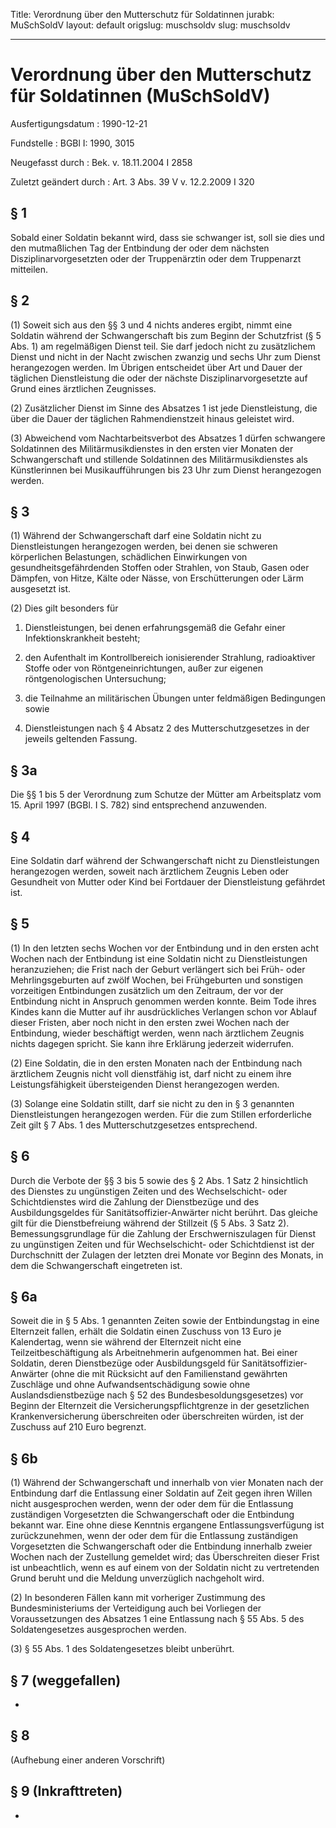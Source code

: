 Title: Verordnung über den Mutterschutz für Soldatinnen
jurabk: MuSchSoldV
layout: default
origslug: muschsoldv
slug: muschsoldv

---

# Verordnung über den Mutterschutz für Soldatinnen (MuSchSoldV)

Ausfertigungsdatum
:   1990-12-21

Fundstelle
:   BGBl I: 1990, 3015

Neugefasst durch
:   Bek. v. 18.11.2004 I 2858

Zuletzt geändert durch
:   Art. 3 Abs. 39 V v. 12.2.2009 I 320


## § 1

Sobald einer Soldatin bekannt wird, dass sie schwanger ist, soll sie
dies und den mutmaßlichen Tag der Entbindung der oder dem nächsten
Disziplinarvorgesetzten oder der Truppenärztin oder dem Truppenarzt
mitteilen.


## § 2

(1) Soweit sich aus den §§ 3 und 4 nichts anderes ergibt, nimmt eine
Soldatin während der Schwangerschaft bis zum Beginn der Schutzfrist (§
5 Abs. 1) am regelmäßigen Dienst teil. Sie darf jedoch nicht zu
zusätzlichem Dienst und nicht in der Nacht zwischen zwanzig und sechs
Uhr zum Dienst herangezogen werden. Im Übrigen entscheidet über Art
und Dauer der täglichen Dienstleistung die oder der nächste
Disziplinarvorgesetzte auf Grund eines ärztlichen Zeugnisses.

(2) Zusätzlicher Dienst im Sinne des Absatzes 1 ist jede
Dienstleistung, die über die Dauer der täglichen Rahmendienstzeit
hinaus geleistet wird.

(3) Abweichend vom Nachtarbeitsverbot des Absatzes 1 dürfen schwangere
Soldatinnen des Militärmusikdienstes in den ersten vier Monaten der
Schwangerschaft und stillende Soldatinnen des Militärmusikdienstes als
Künstlerinnen bei Musikaufführungen bis 23 Uhr zum Dienst herangezogen
werden.


## § 3

(1) Während der Schwangerschaft darf eine Soldatin nicht zu
Dienstleistungen herangezogen werden, bei denen sie schweren
körperlichen Belastungen, schädlichen Einwirkungen von
gesundheitsgefährdenden Stoffen oder Strahlen, von Staub, Gasen oder
Dämpfen, von Hitze, Kälte oder Nässe, von Erschütterungen oder Lärm
ausgesetzt ist.

(2) Dies gilt besonders für

1.  Dienstleistungen, bei denen erfahrungsgemäß die Gefahr einer
    Infektionskrankheit besteht;


2.  den Aufenthalt im Kontrollbereich ionisierender Strahlung,
    radioaktiver Stoffe oder von Röntgeneinrichtungen, außer zur eigenen
    röntgenologischen Untersuchung;


3.  die Teilnahme an militärischen Übungen unter feldmäßigen Bedingungen
    sowie


4.  Dienstleistungen nach § 4 Absatz 2 des Mutterschutzgesetzes in der
    jeweils geltenden Fassung.





## § 3a

Die §§ 1 bis 5 der Verordnung zum Schutze der Mütter am Arbeitsplatz
vom 15. April 1997 (BGBl. I S. 782) sind entsprechend anzuwenden.


## § 4

Eine Soldatin darf während der Schwangerschaft nicht zu
Dienstleistungen herangezogen werden, soweit nach ärztlichem Zeugnis
Leben oder Gesundheit von Mutter oder Kind bei Fortdauer der
Dienstleistung gefährdet ist.


## § 5

(1) In den letzten sechs Wochen vor der Entbindung und in den ersten
acht Wochen nach der Entbindung ist eine Soldatin nicht zu
Dienstleistungen heranzuziehen; die Frist nach der Geburt verlängert
sich bei Früh- oder Mehrlingsgeburten auf zwölf Wochen, bei
Frühgeburten und sonstigen vorzeitigen Entbindungen zusätzlich um den
Zeitraum, der vor der Entbindung nicht in Anspruch genommen werden
konnte. Beim Tode ihres Kindes kann die Mutter auf ihr ausdrückliches
Verlangen schon vor Ablauf dieser Fristen, aber noch nicht in den
ersten zwei Wochen nach der Entbindung, wieder beschäftigt werden,
wenn nach ärztlichem Zeugnis nichts dagegen spricht. Sie kann ihre
Erklärung jederzeit widerrufen.

(2) Eine Soldatin, die in den ersten Monaten nach der Entbindung nach
ärztlichem Zeugnis nicht voll dienstfähig ist, darf nicht zu einem
ihre Leistungsfähigkeit übersteigenden Dienst herangezogen werden.

(3) Solange eine Soldatin stillt, darf sie nicht zu den in § 3
genannten Dienstleistungen herangezogen werden. Für die zum Stillen
erforderliche Zeit gilt § 7 Abs. 1 des Mutterschutzgesetzes
entsprechend.


## § 6

Durch die Verbote der §§ 3 bis 5 sowie des § 2 Abs. 1 Satz 2
hinsichtlich des Dienstes zu ungünstigen Zeiten und des
Wechselschicht- oder Schichtdienstes wird die Zahlung der Dienstbezüge
und des Ausbildungsgeldes für Sanitätsoffizier-Anwärter nicht berührt.
Das gleiche gilt für die Dienstbefreiung während der Stillzeit (§ 5
Abs. 3 Satz 2). Bemessungsgrundlage für die Zahlung der
Erschwerniszulagen für Dienst zu ungünstigen Zeiten und für
Wechselschicht- oder Schichtdienst ist der Durchschnitt der Zulagen
der letzten drei Monate vor Beginn des Monats, in dem die
Schwangerschaft eingetreten ist.


## § 6a

Soweit die in § 5 Abs. 1 genannten Zeiten sowie der Entbindungstag in
eine Elternzeit fallen, erhält die Soldatin einen Zuschuss von 13 Euro
je Kalendertag, wenn sie während der Elternzeit nicht eine
Teilzeitbeschäftigung als Arbeitnehmerin aufgenommen hat. Bei einer
Soldatin, deren Dienstbezüge oder Ausbildungsgeld für
Sanitätsoffizier-Anwärter (ohne die mit Rücksicht auf den
Familienstand gewährten Zuschläge und ohne Aufwandsentschädigung sowie
ohne Auslandsdienstbezüge nach § 52 des Bundesbesoldungsgesetzes) vor
Beginn der Elternzeit die Versicherungspflichtgrenze in der
gesetzlichen Krankenversicherung überschreiten oder überschreiten
würden, ist der Zuschuss auf 210 Euro begrenzt.


## § 6b

(1) Während der Schwangerschaft und innerhalb von vier Monaten nach
der Entbindung darf die Entlassung einer Soldatin auf Zeit gegen ihren
Willen nicht ausgesprochen werden, wenn der oder dem für die
Entlassung zuständigen Vorgesetzten die Schwangerschaft oder die
Entbindung bekannt war. Eine ohne diese Kenntnis ergangene
Entlassungsverfügung ist zurückzunehmen, wenn der oder dem für die
Entlassung zuständigen Vorgesetzten die Schwangerschaft oder die
Entbindung innerhalb zweier Wochen nach der Zustellung gemeldet wird;
das Überschreiten dieser Frist ist unbeachtlich, wenn es auf einem von
der Soldatin nicht zu vertretenden Grund beruht und die Meldung
unverzüglich nachgeholt wird.

(2) In besonderen Fällen kann mit vorheriger Zustimmung des
Bundesministeriums der Verteidigung auch bei Vorliegen der
Voraussetzungen des Absatzes 1 eine Entlassung nach § 55 Abs. 5 des
Soldatengesetzes ausgesprochen werden.

(3) § 55 Abs. 1 des Soldatengesetzes bleibt unberührt.


## § 7 (weggefallen)

-


## § 8

(Aufhebung einer anderen Vorschrift)


## § 9 (Inkrafttreten)

-

